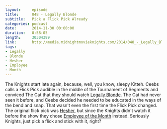 ```yaml
---
layout:     episode
title:      048 - Legally Blonde
subtitle:   Pick a Flick Pick Already
categories: podcast
date:       2014-11-30 00:00:00
duration:   0:58:05
length:     30304399
link:       http://media.midnightmovieknights.com/2014/048_-_Legally_Blonde.m4a
tags:
- Legally
- Blonde
- Hesher
- Employee
- Month
---
```

The Knights start late again, because, well, you know, sleepy Kitteh. Ceebs calls a Flick Pick audible in the middle of the Tournament of Segments and conviced The Cat that they should watch [Legally Blonde](http://www.imdb.com/title/tt0250494/). The Cat had never seen it before, and Ceebs decided he needed to be educated in the ways of the bend and snap. That wasn't even the first time the Flick Pick changed. The original flick pick was [Hesher](http://www.imdb.com/title/tt1403177/), but since the Knights didn't watch it before the show they chose [Employee of the Month](http://www.imdb.com/title/tt0424993/) instead. Seriously Knights, just pick a flick and stick with it, right?